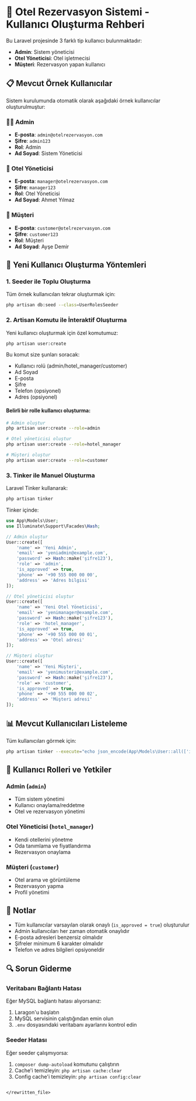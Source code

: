 # 🏨 Otel Rezervasyon Sistemi - Kullanıcı Oluşturma Rehberi

Bu Laravel projesinde 3 farklı tip kullanıcı bulunmaktadır:
- **Admin**: Sistem yöneticisi
- **Otel Yöneticisi**: Otel işletmecisi
- **Müşteri**: Rezervasyon yapan kullanıcı

## 📋 Mevcut Örnek Kullanıcılar

Sistem kurulumunda otomatik olarak aşağıdaki örnek kullanıcılar oluşturulmuştur:

### 👨‍💼 Admin
- **E-posta**: `admin@otelrezervasyon.com`
- **Şifre**: `admin123`
- **Rol**: Admin
- **Ad Soyad**: Sistem Yöneticisi

### 🏨 Otel Yöneticisi
- **E-posta**: `manager@otelrezervasyon.com`
- **Şifre**: `manager123`
- **Rol**: Otel Yöneticisi
- **Ad Soyad**: Ahmet Yılmaz

### 👤 Müşteri
- **E-posta**: `customer@otelrezervasyon.com`
- **Şifre**: `customer123`
- **Rol**: Müşteri
- **Ad Soyad**: Ayşe Demir

## 🚀 Yeni Kullanıcı Oluşturma Yöntemleri

### 1. Seeder ile Toplu Oluşturma

Tüm örnek kullanıcıları tekrar oluşturmak için:

```bash
php artisan db:seed --class=UserRolesSeeder
```

### 2. Artisan Komutu ile İnteraktif Oluşturma

Yeni kullanıcı oluşturmak için özel komutumuz:

```bash
php artisan user:create
```

Bu komut size şunları soracak:
- Kullanıcı rolü (admin/hotel_manager/customer)
- Ad Soyad
- E-posta
- Şifre
- Telefon (opsiyonel)
- Adres (opsiyonel)

#### Belirli bir rolle kullanıcı oluşturma:

```bash
# Admin oluştur
php artisan user:create --role=admin

# Otel yöneticisi oluştur
php artisan user:create --role=hotel_manager

# Müşteri oluştur
php artisan user:create --role=customer
```

### 3. Tinker ile Manuel Oluşturma

Laravel Tinker kullanarak:

```bash
php artisan tinker
```

Tinker içinde:

```php
use App\Models\User;
use Illuminate\Support\Facades\Hash;

// Admin oluştur
User::create([
    'name' => 'Yeni Admin',
    'email' => 'yeniadmin@example.com',
    'password' => Hash::make('şifre123'),
    'role' => 'admin',
    'is_approved' => true,
    'phone' => '+90 555 000 00 00',
    'address' => 'Adres bilgisi'
]);

// Otel yöneticisi oluştur
User::create([
    'name' => 'Yeni Otel Yöneticisi',
    'email' => 'yenimanager@example.com',
    'password' => Hash::make('şifre123'),
    'role' => 'hotel_manager',
    'is_approved' => true,
    'phone' => '+90 555 000 00 01',
    'address' => 'Otel adresi'
]);

// Müşteri oluştur
User::create([
    'name' => 'Yeni Müşteri',
    'email' => 'yenimusteri@example.com',
    'password' => Hash::make('şifre123'),
    'role' => 'customer',
    'is_approved' => true,
    'phone' => '+90 555 000 00 02',
    'address' => 'Müşteri adresi'
]);
```

## 📊 Mevcut Kullanıcıları Listeleme

Tüm kullanıcıları görmek için:

```bash
php artisan tinker --execute="echo json_encode(App\Models\User::all(['id', 'name', 'email', 'role'])->toArray(), JSON_PRETTY_PRINT);"
```

## 🔧 Kullanıcı Rolleri ve Yetkiler

### Admin (`admin`)
- Tüm sistem yönetimi
- Kullanıcı onaylama/reddetme
- Otel ve rezervasyon yönetimi

### Otel Yöneticisi (`hotel_manager`)
- Kendi otellerini yönetme
- Oda tanımlama ve fiyatlandırma
- Rezervasyon onaylama

### Müşteri (`customer`)
- Otel arama ve görüntüleme
- Rezervasyon yapma
- Profil yönetimi

## 📝 Notlar

- Tüm kullanıcılar varsayılan olarak onaylı (`is_approved = true`) oluşturulur
- Admin kullanıcıları her zaman otomatik onaylıdır
- E-posta adresleri benzersiz olmalıdır
- Şifreler minimum 6 karakter olmalıdır
- Telefon ve adres bilgileri opsiyoneldir

## 🔍 Sorun Giderme

### Veritabanı Bağlantı Hatası
Eğer MySQL bağlantı hatası alıyorsanız:
1. Laragon'u başlatın
2. MySQL servisinin çalıştığından emin olun
3. `.env` dosyasındaki veritabanı ayarlarını kontrol edin

### Seeder Hatası
Eğer seeder çalışmıyorsa:
1. `composer dump-autoload` komutunu çalıştırın
2. Cache'i temizleyin: `php artisan cache:clear`
3. Config cache'i temizleyin: `php artisan config:clear`
```

</rewritten_file>
